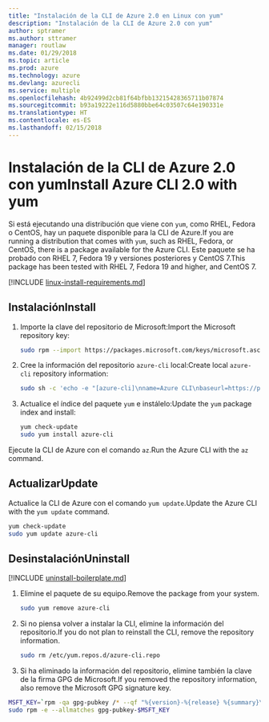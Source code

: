 ```yaml
---
title: "Instalación de la CLI de Azure 2.0 en Linux con yum"
description: "Instalación de la CLI de Azure 2.0 con yum"
author: sptramer
ms.author: sttramer
manager: routlaw
ms.date: 01/29/2018
ms.topic: article
ms.prod: azure
ms.technology: azure
ms.devlang: azurecli
ms.service: multiple
ms.openlocfilehash: 4b92499d2cb81f64bfbb13215428365711b07874
ms.sourcegitcommit: b93a19222e116d5880bbe64c03507c64e190331e
ms.translationtype: HT
ms.contentlocale: es-ES
ms.lasthandoff: 02/15/2018
---
```

# <a name="install-azure-cli-20-with-yum"></a><span data-ttu-id="24b18-103">Instalación de la CLI de Azure 2.0 con yum</span><span class="sxs-lookup"><span data-stu-id="24b18-103">Install Azure CLI 2.0 with yum</span></span>

<span data-ttu-id="24b18-104">Si está ejecutando una distribución que viene con `yum`, como RHEL, Fedora o CentOS, hay un paquete disponible para la CLI de Azure.</span><span class="sxs-lookup"><span data-stu-id="24b18-104">If you are running a distribution that comes with `yum`, such as RHEL, Fedora, or CentOS, there is a package available for the Azure CLI.</span></span> <span data-ttu-id="24b18-105">Este paquete se ha probado con RHEL 7, Fedora 19 y versiones posteriores y CentOS 7.</span><span class="sxs-lookup"><span data-stu-id="24b18-105">This package has been tested with RHEL 7, Fedora 19 and higher, and CentOS 7.</span></span>

[!INCLUDE [linux-install-requirements.md](includes/linux-install-requirements.md)]

## <a name="install"></a><span data-ttu-id="24b18-106">Instalación</span><span class="sxs-lookup"><span data-stu-id="24b18-106">Install</span></span>

1. <span data-ttu-id="24b18-107">Importe la clave del repositorio de Microsoft:</span><span class="sxs-lookup"><span data-stu-id="24b18-107">Import the Microsoft repository key:</span></span>

   ```bash
   sudo rpm --import https://packages.microsoft.com/keys/microsoft.asc
   ```

2. <span data-ttu-id="24b18-108">Cree la información del repositorio `azure-cli` local:</span><span class="sxs-lookup"><span data-stu-id="24b18-108">Create local `azure-cli` repository information:</span></span>

   ```bash
   sudo sh -c 'echo -e "[azure-cli]\nname=Azure CLI\nbaseurl=https://packages.microsoft.com/yumrepos/azure-cli\nenabled=1\ngpgcheck=1\ngpgkey=https://packages.microsoft.com/keys/microsoft.asc" > /etc/yum.repos.d/azure-cli.repo'
   ```

3. <span data-ttu-id="24b18-109">Actualice el índice del paquete `yum` e instálelo:</span><span class="sxs-lookup"><span data-stu-id="24b18-109">Update the `yum` package index and install:</span></span>

   ```bash
   yum check-update
   sudo yum install azure-cli
   ```

<span data-ttu-id="24b18-110">Ejecute la CLI de Azure con el comando `az`.</span><span class="sxs-lookup"><span data-stu-id="24b18-110">Run the Azure CLI with the `az` command.</span></span>

## <a name="update"></a><span data-ttu-id="24b18-111">Actualizar</span><span class="sxs-lookup"><span data-stu-id="24b18-111">Update</span></span>

<span data-ttu-id="24b18-112">Actualice la CLI de Azure con el comando `yum update`.</span><span class="sxs-lookup"><span data-stu-id="24b18-112">Update the Azure CLI with the `yum update` command.</span></span>

```bash
yum check-update
sudo yum update azure-cli
```

## <a name="uninstall"></a><span data-ttu-id="24b18-113">Desinstalación</span><span class="sxs-lookup"><span data-stu-id="24b18-113">Uninstall</span></span>

[!INCLUDE [uninstall-boilerplate.md](includes/uninstall-boilerplate.md)]

1. <span data-ttu-id="24b18-114">Elimine el paquete de su equipo.</span><span class="sxs-lookup"><span data-stu-id="24b18-114">Remove the package from your system.</span></span>

   ```bash
   sudo yum remove azure-cli
   ```

2. <span data-ttu-id="24b18-115">Si no piensa volver a instalar la CLI, elimine la información del repositorio.</span><span class="sxs-lookup"><span data-stu-id="24b18-115">If you do not plan to reinstall the CLI, remove the repository information.</span></span>

   ```bash
   sudo rm /etc/yum.repos.d/azure-cli.repo
   ```

3. <span data-ttu-id="24b18-116">Si ha eliminado la información del repositorio, elimine también la clave de la firma GPG de Microsoft.</span><span class="sxs-lookup"><span data-stu-id="24b18-116">If you removed the repository information, also remove the Microsoft GPG signature key.</span></span>

  ```bash
  MSFT_KEY=`rpm -qa gpg-pubkey /* --qf "%{version}-%{release} %{summary}\n" | grep Microsoft | awk '{print $1}'`
  sudo rpm -e --allmatches gpg-pubkey-$MSFT_KEY
  ```
